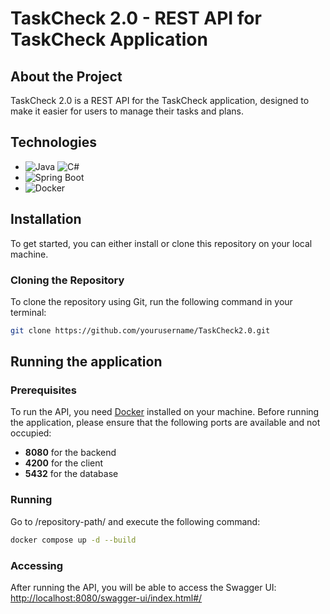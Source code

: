 # TaskCheck 2.0 - REST API for TaskCheck Application

## About the Project
TaskCheck 2.0 is a REST API for the TaskCheck application, designed to make it easier for users to manage their tasks and plans.

## Technologies
- ![Java](https://img.shields.io/badge/java-%23ED8B00.svg?style=for-the-badge&logo=openjdk&logoColor=white) ![C#](https://img.shields.io/badge/c%23-%23239120.svg?style=for-the-badge&logo=csharp&logoColor=white)
- ![Spring Boot](https://img.shields.io/badge/SpringBoot-6DB33F?style=flat-square&logo=Spring&logoColor=white)
- ![Docker](https://camo.githubusercontent.com/c9a85f6869aa992f1500dd9d4d4bdff7d405605292ca152587394c1f92552d4f/68747470733a2f2f696d672e736869656c64732e696f2f62616467652f646f636b65722d2532333064623765642e7376673f7374796c653d666f722d7468652d6261646765266c6f676f3d646f636b6572266c6f676f436f6c6f723d7768697465)

## Installation

To get started, you can either install or clone this repository on your local machine.

### Cloning the Repository
To clone the repository using Git, run the following command in your terminal:

```bash
git clone https://github.com/yourusername/TaskCheck2.0.git
```
## Running the application
### Prerequisites
To run the API, you need [Docker](https://www.docker.com/get-started/) installed on your machine.
Before running the application, please ensure that the following ports are available and not occupied:

- **8080** for the backend
- **4200** for the client
- **5432** for the database

### Running
Go to /repository-path/ and execute the following command:
```bash
docker compose up -d --build
```
### Accessing
After running the API, you will be able to access the Swagger UI:
[http://localhost:8080/swagger-ui/index.html#/](http://localhost:8080/swagger-ui/index.html#/)
